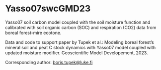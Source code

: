 # Yasso07swcGMD23
Yasso07 soil carbon model coupled with the soil moisture function and calibrated with soil organic carbon (SOC) and respiration (CO2) data from boreal forest-mire ecotone.

Data and code to support paper by Tupek et al.: 
Modeling boreal forest’s mineral soil and peat C stock dynamics with Yasso07 model coupled with updated moisture modifier.
Geoscientific Model Developement, 2023.

Corresponding author: boris.tupek@luke.fi  
